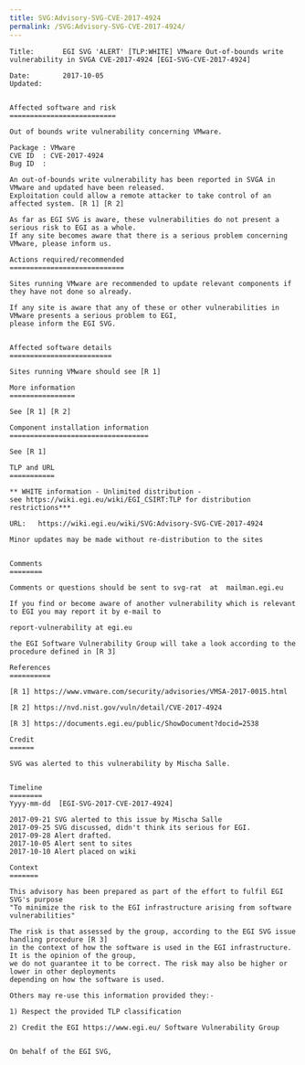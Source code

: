 ```yaml
---
title: SVG:Advisory-SVG-CVE-2017-4924
permalink: /SVG:Advisory-SVG-CVE-2017-4924/
---
```


    Title:       EGI SVG 'ALERT' [TLP:WHITE] VMware Out-of-bounds write vulnerability in SVGA CVE-2017-4924 [EGI-SVG-CVE-2017-4924]

    Date:        2017-10-05
    Updated:


    Affected software and risk
    ==========================

    Out of bounds write vulnerability concerning VMware.

    Package : VMware
    CVE ID  : CVE-2017-4924
    Bug ID  :

    An out-of-bounds write vulnerability has been reported in SVGA in VMware and updated have been released.
    Exploitation could allow a remote attacker to take control of an affected system. [R 1] [R 2]

    As far as EGI SVG is aware, these vulnerabilities do not present a serious risk to EGI as a whole.
    If any site becomes aware that there is a serious problem concerning VMware, please inform us.

    Actions required/recommended
    ============================

    Sites running VMware are recommended to update relevant components if they have not done so already.

    If any site is aware that any of these or other vulnerabilities in VMware presents a serious problem to EGI,
    please inform the EGI SVG.


    Affected software details
    =========================

    Sites running VMware should see [R 1]

    More information
    ================

    See [R 1] [R 2]

    Component installation information
    ==================================

    See [R 1]

    TLP and URL
    ===========

    ** WHITE information - Unlimited distribution -
    see https://wiki.egi.eu/wiki/EGI_CSIRT:TLP for distribution restrictions***

    URL:   https://wiki.egi.eu/wiki/SVG:Advisory-SVG-CVE-2017-4924

    Minor updates may be made without re-distribution to the sites


    Comments
    ========

    Comments or questions should be sent to svg-rat  at  mailman.egi.eu

    If you find or become aware of another vulnerability which is relevant to EGI you may report it by e-mail to

    report-vulnerability at egi.eu

    the EGI Software Vulnerability Group will take a look according to the procedure defined in [R 3]

    References
    ==========

    [R 1] https://www.vmware.com/security/advisories/VMSA-2017-0015.html

    [R 2] https://nvd.nist.gov/vuln/detail/CVE-2017-4924

    [R 3] https://documents.egi.eu/public/ShowDocument?docid=2538

    Credit
    ======

    SVG was alerted to this vulnerability by Mischa Salle.


    Timeline
    ========
    Yyyy-mm-dd  [EGI-SVG-2017-CVE-2017-4924]

    2017-09-21 SVG alerted to this issue by Mischa Salle
    2017-09-25 SVG discussed, didn't think its serious for EGI.
    2017-09-28 Alert drafted.
    2017-10-05 Alert sent to sites
    2017-10-10 Alert placed on wiki

    Context
    =======

    This advisory has been prepared as part of the effort to fulfil EGI SVG's purpose
    "To minimize the risk to the EGI infrastructure arising from software vulnerabilities"

    The risk is that assessed by the group, according to the EGI SVG issue handling procedure [R 3]
    in the context of how the software is used in the EGI infrastructure. It is the opinion of the group,
    we do not guarantee it to be correct. The risk may also be higher or lower in other deployments
    depending on how the software is used.

    Others may re-use this information provided they:-

    1) Respect the provided TLP classification

    2) Credit the EGI https://www.egi.eu/ Software Vulnerability Group


    On behalf of the EGI SVG,